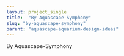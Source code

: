 ```yaml
---
layout: project_single
title:  "By Aquascape-Symphony"
slug: "by-aquascape-symphony"
parent: "aquascape-aquarium-design-ideas"
---
```

By Aquascape-Symphony
